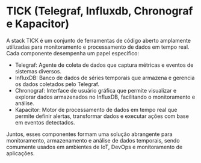 # TICK (Telegraf, Influxdb, Chronograf e Kapacitor)

A stack TICK é um conjunto de ferramentas de código aberto amplamente utilizadas para monitoramento e processamento de dados em tempo real. Cada componente desempenha um papel específico:

- Telegraf: Agente de coleta de dados que captura métricas e eventos de sistemas diversos.
- InfluxDB: Banco de dados de séries temporais que armazena e gerencia os dados coletados pelo Telegraf.
- Chronograf: Interface de usuário gráfica que permite visualizar e explorar dados armazenados no InfluxDB, facilitando o monitoramento e análise.
- Kapacitor: Motor de processamento de dados em tempo real que permite definir alertas, transformar dados e executar ações com base em eventos detectados.

Juntos, esses componentes formam uma solução abrangente para monitoramento, armazenamento e análise de dados temporais, sendo comumente usados em ambientes de IoT, DevOps e monitoramento de aplicações.

